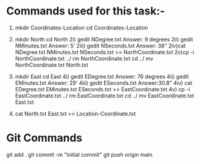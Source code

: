 # Commands used for this task:-
1) mkdir Coordinates-Location
cd Coordinates-Location
2) mkdir North
cd North
2i) gedit NDegree.txt
Answer: 9 degrees
2ii) gedit NMinutes.txt
Answer: 5'
2iii) gedit NSeconds.txt
Answer: 38"
2iv)cat NDegree.txt NMinutes.txt NSeconds.txt >> NorthCoordinate.txt
2v)cp -i NorthCoordinate.txt ../
rm NorthCoordinate.txt
cd ../
mv NorthCoordinate.txt North.txt

4) mkdir East
cd East
4i) gedit EDegree.txt
Answer: 76 degrees
4ii) gedit EMinutes.txt
Answer: 29'
4iii) gedit ESeconds.txt
Answer:30.8"
4iv) cat EDegree.txt EMinutes.txt ESeconds.txt >> EastCoordinate.txt
4v) cp -i EastCoordinate.txt ../
rm EastCoordinate.txt
cd ../
mv EastCoordinate.txt East.txt

5) cat North.txt East.txt >> Location-Coordinate.txt

# Git Commands

git add .
git commit -m "Initial commit"
git push origin main


   
